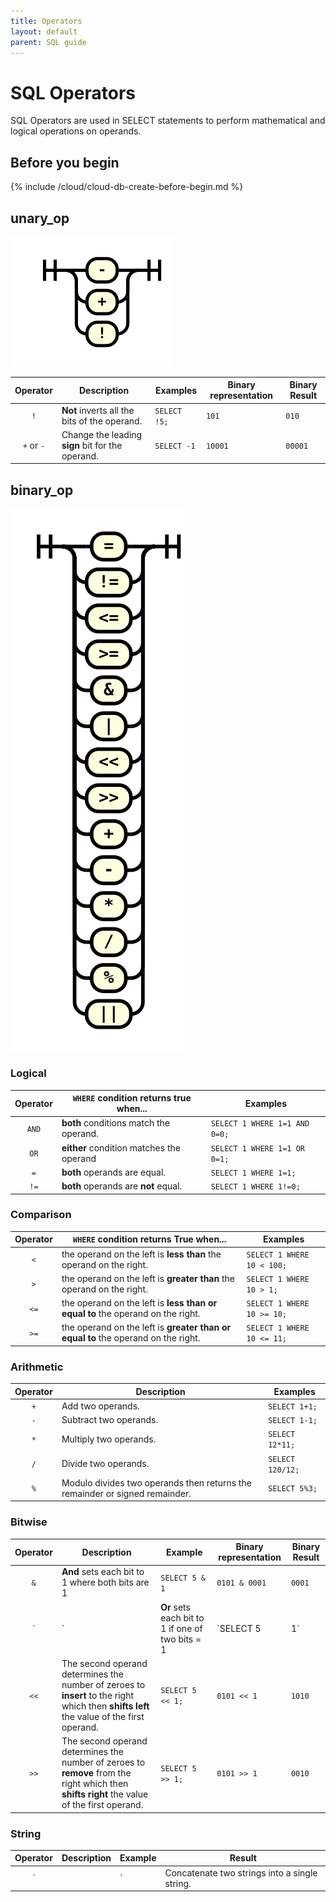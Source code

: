 ```yaml
---
title: Operators
layout: default
parent: SQL guide
---
```


# SQL Operators

SQL Operators are used in SELECT statements to perform mathematical and logical operations on operands.

## Before you begin

{% include /cloud/cloud-db-create-before-begin.md %}


## unary_op
![expr](/assets/images/sql-guide/unary_op.svg)

| Operator | Description | Examples | Binary representation | Binary Result |
|:---:|---|---|---|---|
| `!` | **Not** inverts all the bits of the operand. | `SELECT !5;` | `101` | `010` |
| `+` or `-` | Change the leading **sign** bit for the operand. | `SELECT -1` | `10001` | `00001` |

## binary_op
![expr](/assets/images/sql-guide/binary_op.svg)

### Logical

| Operator | `WHERE` condition returns **true** when... | Examples |
|:---:|---|---|
| `AND` | **both** conditions match the operand. | `SELECT 1 WHERE 1=1 AND 0=0;` |
| `OR` | **either** condition matches the operand |  `SELECT 1 WHERE 1=1 OR 0=1;` |
| `=` | **both** operands are equal. | `SELECT 1 WHERE 1=1;` |
| `!=` | **both** operands are **not** equal. | `SELECT 1 WHERE 1!=0;` |

### Comparison

| Operator | `WHERE` condition returns **True** when... | Examples |
|:---:|---|---|
| `<` | the operand on the left is **less than** the operand on the right. | `SELECT 1 WHERE 10 < 100;` |
| `>` | the operand on the left is **greater than** the operand on the right. | `SELECT 1 WHERE 10 > 1;` |
| `<=` | the operand on the left is **less than  or equal to** the operand on the right. | `SELECT 1 WHERE 10 >= 10;` |
| `>=` | the operand on the left is **greater than or equal to** the operand on the right. | `SELECT 1 WHERE 10 <= 11;` |

### Arithmetic

| Operator | Description | Examples |
|:---:|---|---|
| `+` | Add two operands. | `SELECT 1+1;` |
| `-` | Subtract two operands. | `SELECT 1-1;` |
| `*` | Multiply two operands. | `SELECT 12*11;` |
| `/` | Divide two operands. | `SELECT 120/12;` |
| `%` | Modulo divides two operands then returns the remainder or signed remainder. | `SELECT 5%3;` |

### Bitwise

| Operator | Description | Example | Binary representation | Binary Result |
|:---:|---|---|---|---|
| `&` | **And** sets each bit to 1 where both bits are 1 | `SELECT 5 & 1` | `0101 & 0001` | `0001` |
| `|` | **Or** sets each bit to 1 if one of two bits = 1 | `SELECT 5 | 1` | `0101 | 0001` | `0101` |
| `<<` | The second operand determines the number of zeroes to **insert** to the right which then **shifts left** the value of the first operand. | `SELECT 5 << 1;` | `0101 << 1` | `1010` |
| `>>` | The second operand determines the number of zeroes to **remove** from the right which then **shifts right** the value of the first operand. | `SELECT 5 >> 1;` | `0101 >> 1` | `0010` |

### String

| Operator | Description | Example | Result |
|:---:|---|---|---|
| `||` | Concatenate two strings into a single string. | `SELECT 'CON' || 'CAT';` | `CONCAT` |
